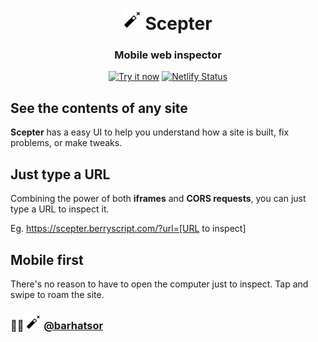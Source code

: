 <h1 align="center"><img src="/pic/scepter-pic.svg" height="34" width="34">Scepter</h1>
<p align="center">
  <h3 align="center">  
    Mobile web inspector
  </h3>
</p>

<p align="center">
  <a target='_blank' href='https://scepter.berryscript.com'><img src='https://img.shields.io/badge/Try-it%20now-brightgreen' alt='Try it now'/></a>
  <a target='_blank' href='https://app.netlify.com/sites/scepter/deploys'><img src='https://api.netlify.com/api/v1/badges/cf90a1a9-767e-440f-974a-6ac36e37da12/deploy-status' alt='Netlify Status'/></a>
</p>

## See the contents of any site

**Scepter** has a easy UI to help you understand how a site is built, fix problems, or make tweaks.

## Just type a URL

Combining the power of both **iframes** and **CORS requests**, you can just type a URL to inspect it.

Eg. https://scepter.berryscript.com/?url=[URL to inspect]

## Mobile first

There's no reason to have to open the computer just to inspect. Tap and swipe to roam the site.

### 👨‍💻 <img src="/pic/icon.svg" height="24" width="24"> [@barhatsor](https://github.com/barhatsor)
